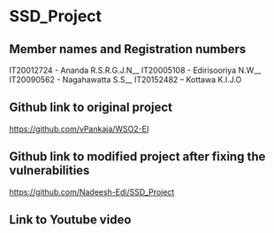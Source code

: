 # SSD_Project

## Member names and Registration numbers
IT20012724 - Ananda R.S.R.G.J.N__
IT20005108 - Edirisooriya N.W__
IT20090562 - Nagahawatta S.S__
IT20152482 – Kottawa K.I.J.O

## Github link to original project
https://github.com/vPankaja/WSO2-EI

## Github link to modified project after fixing the vulnerabilities
https://github.com/Nadeesh-Edi/SSD_Project

## Link to Youtube video
